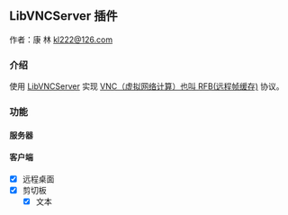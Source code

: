 ## LibVNCServer 插件
作者：康 林 <kl222@126.com>

### 介绍
使用 [LibVNCServer](https://github.com/LibVNC/libvncserver)
实现 [VNC（虚拟网络计算）也叫 RFB(远程帧缓存)](https://github.com/rfbproto/rfbproto)
协议。

### 功能
#### 服务器

#### 客户端

- [x] 远程桌面
- [x] 剪切板
  - [x] 文本
